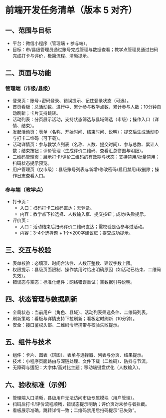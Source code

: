# 前端开发任务清单（版本 5 对齐）

## 一、范围与目标

- 平台：微信小程序（管理端 + 参与端）。
- 目标：市/县级管理员通过账号完成管理与数据查看；教学点管理员通过扫码完成打卡与评价，极简流程、清晰提示。

## 二、页面与功能

### 管理端（市级/县级）
- 登录页：账号+密码登录、错误提示、记住登录状态（可选）。
- 首页看板：总活动数、进行中、累计参与教学点数、累计参与人数；10分钟自动刷新；卡片支持跳转。
- 活动列表：分页展示活动，支持状态筛选与县域筛选（市级）；操作入口（详情、结束）。
- 发起活动页：表单（名称、开始时间、结束时间、说明）；提交后生成活动ID与打卡二维码（可下载）。
- 活动详情页：参与教学点列表（名称、人数、提交时间）、参与总数、累计人数；结束按钮；评价管理（生成评价二维码、查看汇总饼图与明细）。
- 二维码管理页：展示打卡/评价二维码的有效期与状态；支持禁用/批量禁用；扫码状态提示预览。
- 用户管理页（仅市级）：县级账号列表与新增/修改密码/启用禁用/软删除；操作日志查看入口。

### 参与端（教学点）
- 打卡页：
  - 入口：扫码打卡二维码直达；无登录。
  - 内容：教学点下拉选择、人数输入框、提交按钮；成功/失败提示。
- 评价页：
  - 入口：活动结束后扫码评价二维码直达；需校验是否参与过活动。
  - 内容：3-4个选择题 + 1个≤200字建议框；提交成功提示。

## 三、交互与校验

- 表单校验：必填项、时间合法性、人数正整数、建议字数上限。
- 权限提示：县级页面限制、操作禁用时给出明确原因（如活动已结束、二维码失效）。
- 错误态与空态：标准化组件；网络错误重试；空数据引导说明。

## 四、状态管理与数据刷新

- 全局状态：当前用户（角色、县域）、活动列表筛选条件、二维码列表。
- 刷新策略：看板与详情支持下拉刷新；看板定时刷新（10分钟）。
- 安全：接口鉴权头部、二维码令牌携带与校验失败提示。

## 五、组件与技术

- 组件：卡片、图表（饼图）、表单与选择器、列表与分页、结果提示。
- 技术：小程序页面路由与深链处理、文件下载（二维码）、防抖与节流。
- 无障碍与适配：大字体/高对比主题；移动端键盘优化（人数输入）。

## 六、验收标准（示例）

- 管理端入口清晰，县级用户无法访问市级专属模块（用户管理）。
- 扫码后打卡/评价流程顺畅，错误态提示明确；评价页对未参与者拦截。
- 看板展示准确，跳转详情一致；二维码禁用后扫码提示“已失效”。
